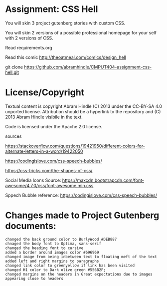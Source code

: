Assignment: CSS Hell
====================

You will skin 3 project gutenberg stories with custom CSS.

You will skin 2 versions of a possible professional homepage for your
self with 2 versions of CSS.

Read requirements.org

Read this comic http://theoatmeal.com/comics/design_hell

git clone https://github.com/abramhindle/CMPUT404-assignment-css-hell.git

License/Copyright
=================

Textual content is copyright Abram Hindle (C) 2013 under the CC-BY-SA
4.0 unported license. Attribution should be a hyperlink to the
repository and (C) 2013 Abram Hindle visibile in the text.

Code is licensed under the Apache 2.0 license.

sources

https://stackoverflow.com/questions/19421950/different-colors-for-alternate-letters-in-a-word/19422050

https://codingislove.com/css-speech-bubbles/

https://css-tricks.com/the-shapes-of-css/

Social Media Icons Source: https://maxcdn.bootstrapcdn.com/font-awesome/4.7.0/css/font-awesome.min.css

Sppech Bubble reference: https://codingislove.com/css-speech-bubbles/

Changes made to Project Gutenberg documents:
============================================

    changed the back ground color to BurlyWood #DEB887
    chnaged the body font to Optima, sans-serif
    changed the heading font to cursive
    added a border around images color #696969
    changed image from being inbetween text to floating meft of the text 
    added left and right margins to paragraphs
    changed link color to greenyellow if link has been visited
    changed H1 color to Dark olive green #556B2F;
    changed margins on the headers in Great expectations due to images appearing close to headers

